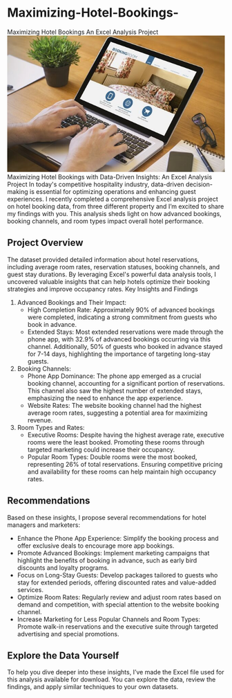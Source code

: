 # Maximizing-Hotel-Bookings-
Maximizing Hotel Bookings An Excel Analysis Project
![image](Hotel_image.jpeg)  
Maximizing Hotel Bookings with Data-Driven Insights: An Excel Analysis Project
In today's competitive hospitality industry, data-driven decision-making is essential for optimizing operations and enhancing guest experiences. I recently completed a comprehensive Excel analysis project on hotel booking data, from three different property and I’m excited to share my findings with you. This analysis sheds light on how advanced bookings, booking channels, and room types impact overall hotel performance.
## Project Overview
The dataset provided detailed information about hotel reservations, including average room rates, reservation statuses, booking channels, and guest stay durations. By leveraging Excel's powerful data analysis tools, I uncovered valuable insights that can help hotels optimize their booking strategies and improve occupancy rates.
Key Insights and Findings
1. Advanced Bookings and Their Impact:
    * High Completion Rate: Approximately 90% of advanced bookings were completed, indicating a strong commitment from guests who book in advance.
    * Extended Stays: Most extended reservations were made through the phone app, with 32.9% of advanced bookings occurring via this channel. Additionally, 50% of guests who booked in advance stayed for 7-14 days, highlighting the importance of targeting long-stay guests.
2. Booking Channels:
    * Phone App Dominance: The phone app emerged as a crucial booking channel, accounting for a significant portion of reservations. This channel also saw the highest number of extended stays, emphasizing the need to enhance the app experience.
    * Website Rates: The website booking channel had the highest average room rates, suggesting a potential area for maximizing revenue.
3. Room Types and Rates:
    * Executive Rooms: Despite having the highest average rate, executive rooms were the least booked. Promoting these rooms through targeted marketing could increase their occupancy.
    * Popular Room Types: Double rooms were the most booked, representing 26% of total reservations. Ensuring competitive pricing and availability for these rooms can help maintain high occupancy rates.
## Recommendations  
Based on these insights, I propose several recommendations for hotel managers and marketers:
* Enhance the Phone App Experience: Simplify the booking process and offer exclusive deals to encourage more app bookings.
* Promote Advanced Bookings: Implement marketing campaigns that highlight the benefits of booking in advance, such as early bird discounts and loyalty programs.
* Focus on Long-Stay Guests: Develop packages tailored to guests who stay for extended periods, offering discounted rates and value-added services.
* Optimize Room Rates: Regularly review and adjust room rates based on demand and competition, with special attention to the website booking channel.
* Increase Marketing for Less Popular Channels and Room Types: Promote walk-in reservations and the executive suite through targeted advertising and special promotions.
  
## Explore the Data Yourself
To help you dive deeper into these insights, I’ve made the Excel file used for this analysis available for download. You can explore the data, review the findings, and apply similar techniques to your own datasets.  

